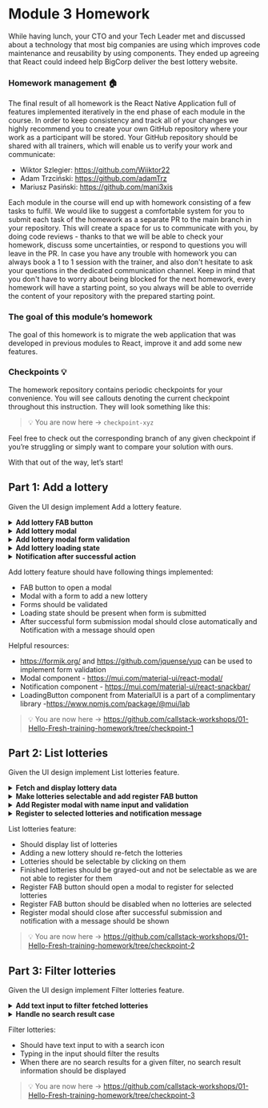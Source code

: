 # Module 3 Homework

While having lunch, your CTO and your Tech Leader met and discussed about a technology that most big companies are using which improves code maintenance and reusability by using components. They ended up agreeing that React could indeed help BigCorp deliver the best lottery website.


### Homework management 🏠

The final result of all homework is the React Native Application full of features implemented iteratively in the end phase of each module in the course. In order to keep consistency and track all of your changes we highly recommend you to create your own GitHub repository where your work as a participant will be stored. Your GitHub repository should be shared with all trainers, which will enable us to verify your work and communicate:
- Wiktor Szlegier: https://github.com/Wiiktor22
- Adam Trzciński: https://github.com/adamTrz
- Mariusz Pasiński: https://github.com/mani3xis 

Each module in the course will end up with homework consisting of a few tasks to fulfil. We would like to suggest a comfortable system for you to submit each task of the homework as a separate PR to the main branch in your repository. This will create a space for us to communicate with you, by doing code reviews - thanks to that we will be able to check your homework, discuss some uncertainties, or respond to questions you will leave in the PR. In case you have any trouble with homework you can always book a 1 to 1 session with the trainer, and also don't hesitate to ask your questions in the dedicated communication channel. Keep in mind that you don't have to worry about being blocked for the next homework, every homework will have a starting point, so you always will be able to override the content of your repository with the prepared starting point.

### The goal of this module’s homework

The goal of this homework is to migrate the web application that was developed in previous modules to React, improve it and add some new features.

### Checkpoints 💡

The homework repository contains periodic checkpoints for your convenience. You will see callouts denoting the current checkpoint throughout this instruction. They will look something like this:


> 💡 You are now here → `checkpoint-xyz`

Feel free to check out the corresponding branch of any given checkpoint if you’re struggling or simply want to compare your solution with ours.

With that out of the way, let’s start!

## Part 1: Add a lottery

Given the UI design implement Add a lottery feature. 

<details>
  <summary><b>Add lottery FAB button</b></summary><br>

  ![Screenshot 2023-07-10 at 15 06 34](https://github.com/callstack-workshops/abbott-module-3-homework/assets/50460088/6044cdf1-07b9-421b-a6b0-98dc005f2324)
</details>

<details>
  <summary><b>Add lottery modal</b></summary><br>

  ![Screenshot 2023-07-10 at 15 06 46](https://github.com/callstack-workshops/abbott-module-3-homework/assets/50460088/e56f250d-251d-43eb-94e5-ee06fece7ece)
</details>

<details>
  <summary><b>Add lottery modal form validation</b></summary><br>

  ![Screenshot 2023-07-10 at 15 08 48](https://github.com/callstack-workshops/abbott-module-3-homework/assets/50460088/783f4ca1-9c3c-411c-8cc7-86736152f283)
</details>

<details>
  <summary><b>Add lottery loading state</b></summary><br>

  ![Screenshot 2023-07-10 at 15 08 48](https://github.com/callstack-workshops/abbott-module-3-homework/assets/50460088/cb7ec061-c586-4466-b8ff-f3eccc5519d1)
</details>

<details>
  <summary><b>Notification after successful action</b></summary><br>

  ![Screenshot 2023-07-10 at 15 21 53](https://github.com/callstack-workshops/abbott-module-3-homework/assets/50460088/bf80c280-46a6-4aff-ac45-98aa3a4dfdd8)
</details>

Add lottery feature should have following things implemented:

- FAB button to open a modal
- Modal with a form to add a new lottery
- Forms should be validated
- Loading state should be present when form is submitted
- After successful form submission modal should close automatically and Notification with a message should open

Helpful resources:

- https://formik.org/ and https://github.com/jquense/yup can be used to implement form validation
- Modal component - https://mui.com/material-ui/react-modal/
- Notification component - https://mui.com/material-ui/react-snackbar/
- LoadingButton component from MaterialUI is a part of a complimentary library -https://www.npmjs.com/package/@mui/lab

> 💡 You are now here → https://github.com/callstack-workshops/01-Hello-Fresh-training-homework/tree/checkpoint-1

## Part 2: List lotteries

Given the UI design implement List lotteries feature. 

<details>
  <summary><b>Fetch and display lottery data</b></summary><br>

  ![Screenshot 2023-07-11 at 10 37 55](https://github.com/callstack-workshops/abbott-module-3-homework/assets/50460088/3c1eac8e-072a-44e9-8f65-f2a41588fe8e)
  ![Screenshot 2023-07-11 at 10 44 59](https://github.com/callstack-workshops/abbott-module-3-homework/assets/50460088/e306725f-128d-4219-9426-6e09c04c093e)
  ![Screenshot 2023-07-11 at 10 52 45](https://github.com/callstack-workshops/abbott-module-3-homework/assets/50460088/a700006a-ab52-4ba8-9021-d01e68ca8270)


</details>

<details>
  <summary><b>Make lotteries selectable and add register FAB button</b></summary><br>

  ![Screenshot 2023-07-11 at 10 38 36](https://github.com/callstack-workshops/abbott-module-3-homework/assets/50460088/ac5fd39a-14be-4b09-8077-136ea66f8ebf)
</details>

<details>
  <summary><b>Add Register modal with name input and validation</b></summary><br>

  ![Screenshot 2023-07-11 at 10 39 26](https://github.com/callstack-workshops/abbott-module-3-homework/assets/50460088/50988024-0da9-46cf-af93-3b5dc5ebe090)
</details>

<details>
  <summary><b>Register to selected lotteries and notification message</b></summary><br>

  ![Screenshot 2023-07-11 at 10 40 41](https://github.com/callstack-workshops/abbott-module-3-homework/assets/50460088/95b60ead-576e-49cb-8510-b0df33b226dc)

</details>

List lotteries feature:

- Should display list of lotteries
- Adding a new lottery should re-fetch the lotteries
- Lotteries should be selectable by clicking on them
- Finished lotteries should be grayed-out and not be selectable as we are not able to register for them
- Register FAB button should open a modal to register for selected lotteries
- Register FAB button should be disabled when no lotteries are selected
- Register modal should close after successful submission and notification with a message should be shown

> 💡 You are now here → https://github.com/callstack-workshops/01-Hello-Fresh-training-homework/tree/checkpoint-2

## Part 3: Filter lotteries

Given the UI design implement Filter lotteries feature.

<details>
  <summary><b>Add text input to filter fetched lotteries</b></summary><br>

  ![Screenshot 2023-07-11 at 11 02 52](https://github.com/callstack-workshops/abbott-module-3-homework/assets/50460088/fd7a79fb-bd43-4031-99d7-d8f1ed507095)
</details>

<details>
  <summary><b>Handle no search result case</b></summary><br>

  ![Screenshot 2023-07-11 at 11 08 29](https://github.com/callstack-workshops/abbott-module-3-homework/assets/50460088/46e6c84b-76f1-4e36-9e79-0963b2f802d9)
</details>

Filter lotteries:

- Should have text input to with a search icon
- Typing in the input should filter the results
- When there are no search results for a given filter, no search result information should be displayed

> 💡 You are now here → https://github.com/callstack-workshops/01-Hello-Fresh-training-homework/tree/checkpoint-3
